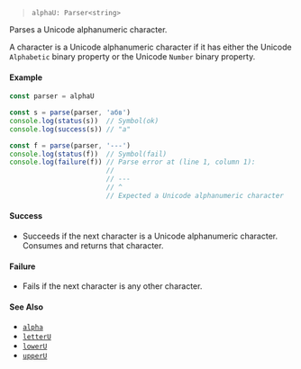 <!--
 Copyright (c) 2020 Thomas J. Otterson
 
 This software is released under the MIT License.
 https://opensource.org/licenses/MIT
-->

> `alphaU: Parser<string>`

Parses a Unicode alphanumeric character.

A character is a Unicode alphanumeric character if it has either the Unicode `Alphabetic` binary property or the Unicode `Number` binary property.

#### Example

```javascript
const parser = alphaU

const s = parse(parser, 'абв')
console.log(status(s))  // Symbol(ok)
console.log(success(s)) // "а"

const f = parse(parser, '---')
console.log(status(f))  // Symbol(fail)
console.log(failure(f)) // Parse error at (line 1, column 1):
                        //
                        // ---
                        // ^
                        // Expected a Unicode alphanumeric character
```

#### Success

* Succeeds if the next character is a Unicode alphanumeric character. Consumes and returns that character.

#### Failure

* Fails if the next character is any other character.

#### See Also

* [`alpha`](alpha.md)
* [`letterU`](letteru.md)
* [`lowerU`](loweru.md)
* [`upperU`](upperu.md)